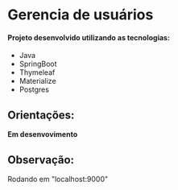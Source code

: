 <h1>Gerencia de usuários</h1>

 
#### Projeto desenvolvido utilizando as tecnologias:
+ Java
+ SpringBoot
+ Thymeleaf
+ Materialize
+ Postgres

## Orientações:

**Em desenvovimento**

## Observação:

Rodando em "localhost:9000"


